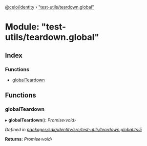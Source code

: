 [@celo/identity](../README.md) › ["test-utils/teardown.global"](_test_utils_teardown_global_.md)

# Module: "test-utils/teardown.global"

## Index

### Functions

* [globalTeardown](_test_utils_teardown_global_.md#globalteardown)

## Functions

###  globalTeardown

▸ **globalTeardown**(): *Promise‹void›*

*Defined in [packages/sdk/identity/src/test-utils/teardown.global.ts:5](https://github.com/celo-org/celo-monorepo/blob/master/packages/sdk/identity/src/test-utils/teardown.global.ts#L5)*

**Returns:** *Promise‹void›*
